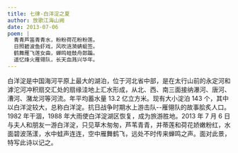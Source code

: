 ```yaml
---
title: 七律·白洋淀之夏
author: 放歌江海山阙
date: 2013-07-06
poem: |
  青青芦笛青青水，粉粉荷花粉粉莲。
  日照碧波鱼虾戏，风吹涟漪蜻蜓签。
  鹤舞雁飞莲女曲，蝉鸣蛙鼓舟郎蹁。
  遥忆烽火雁翎队，长天血溅兴华年。
---
```


白洋淀是中国海河平原上最大的湖泊，位于河北省中部，是在太行山前的永定河和滹沱河冲积扇交汇处的扇缘洼地上汇水形成，从北、西、南三面接纳瀑河、唐河、漕河、潴龙河等河流。年平均蓄水量 13.2 亿立方米。现有大小淀泊 143 个，其中以白洋淀较大，总称白洋淀。抗日战争时期水上游击队--雁翎队的故事脍炙人口。1982 年干涸，1988 年大雨使白洋淀湖区恢复，成为旅游胜地。2013 年 7 月 6 日与夫人和朋友一游白洋淀，只见草木匆匆，芦苇青青，并蒂莲和荷花娇嫩粉红，水面碧波荡漾，水中蛙声连连，空中雁舞鹤飞，远处不时传来蝉鸣之声。面对此景，特写此诗以记之。
